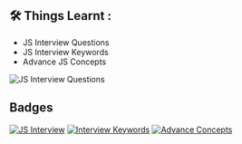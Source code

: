 
## 🛠 Things Learnt : 
- JS Interview Questions 
- JS Interview Keywords
- Advance JS Concepts





![JS Interview Questions](https://cdn-developer-wp.arc.dev/wp-content/uploads/2022/01/javascript-interview-questions.jpg)


## Badges

[![JS Interview](https://img.shields.io/badge/JS-Interview-green.svg)](https://choosealicense.com/licenses/mit/)
[![Interview Keywords](https://img.shields.io/badge/Interview-Keywords-blue.svg)](http://www.gnu.org/licenses/agpl-3.0)
[![Advance Concepts](https://img.shields.io/badge/Advance-Concepts-white.svg)](https://opensource.org/licenses/)


